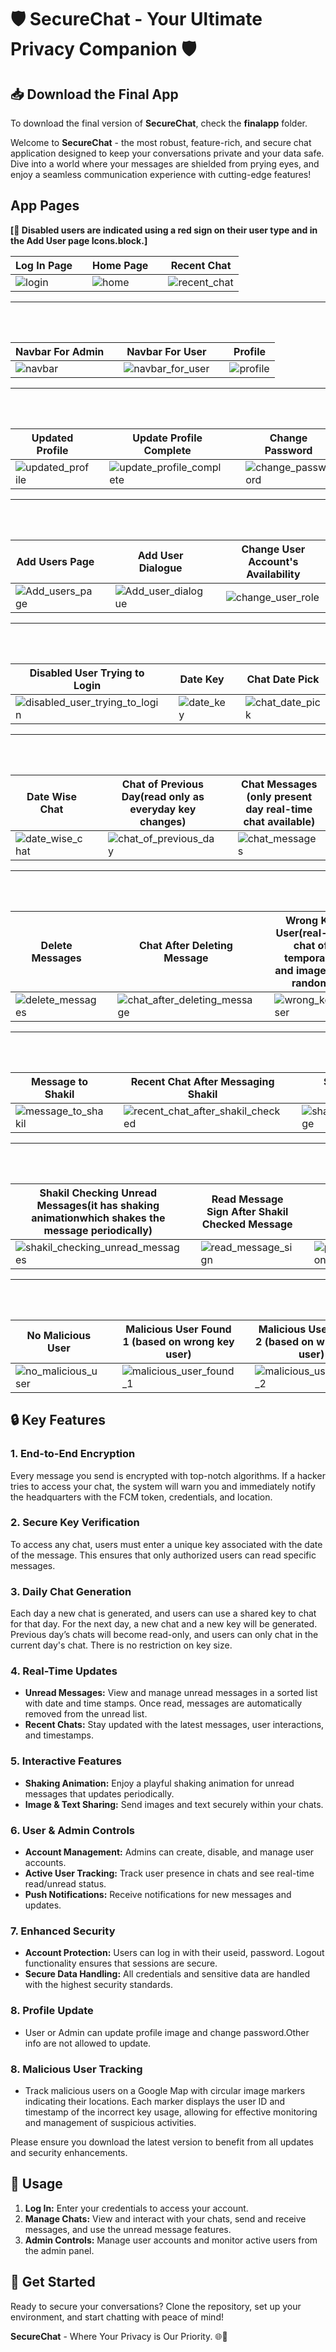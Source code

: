 # 🛡️ SecureChat - Your Ultimate Privacy Companion 🛡️

## 📥 Download the Final App

To download the final version of **SecureChat**, check the **finalapp** folder.


Welcome to **SecureChat** - the most robust, feature-rich, and secure chat application designed to keep your conversations private and your data safe. Dive into a world where your messages are shielded from prying eyes, and enjoy a seamless communication experience with cutting-edge features!

## App Pages

**[📝 Disabled users are indicated using a red sign on their user type and in the Add User page Icons.block.]**

| Log In Page                 |   | Home Page                  |   | Recent Chat                  |
|-----------------------------|---|----------------------------|---|------------------------------|
| ![login](assets/app_images/login.jpeg) |   | ![home](assets/app_images/home.jpeg) |   | ![recent_chat](assets/app_images/recent_chat.jpeg) |
---
<br><br>

| Navbar For Admin                      |   | Navbar For User                |   | Profile                    |
|-----------------------------|---|----------------------------|---|----------------------------|
| ![navbar](assets/app_images/navbar.jpeg) |   | ![navbar_for_user](assets/app_images/navbar_for_user.jpeg) |   | ![profile](assets/app_images/profile.jpeg) |
---
<br><br>

| Updated Profile              |   | Update Profile Complete     |   | Change Password            |
|------------------------------|---|-----------------------------|---|----------------------------|
| ![updated_profile](assets/app_images/updated_profile.jpeg) |   | ![update_profile_complete](assets/app_images/update_profile_complete.jpeg) |   | ![change_password](assets/app_images/change_password.jpeg) |
---
<br><br>

| Add Users Page               |   | Add User Dialogue           |   | Change User Account's Availability |
|------------------------------|---|-----------------------------|---|-----------------------------------|
| ![Add_users_page](assets/app_images/Add_users_page.jpeg) |   | ![Add_user_dialogue](assets/app_images/Add_user_dialogue.jpeg) |   | ![change_user_role](assets/app_images/change_user_role.jpeg) |
---
<br><br>

| Disabled User Trying to Login |   | Date Key                     |   | Chat Date Pick              |
|------------------------------|---|------------------------------|---|-----------------------------|
| ![disabled_user_trying_to_login](assets/app_images/disabled_user_trying_to_login.jpeg) |   | ![date_key](assets/app_images/date_key.jpeg) |   | ![chat_date_pick](assets/app_images/Chat_date_pick.jpeg) |
---
<br><br>

| Date Wise Chat              |   | Chat of Previous Day(read only as everyday key changes)        |   | Chat Messages (only present day real-time chat available)               |
|-----------------------------|---|------------------------------|---|------------------------------|
| ![date_wise_chat](assets/app_images/date_wise_chat.jpeg) |   | ![chat_of_previous_day](assets/app_images/Chat_of_previous_day.jpeg) |   | ![chat_messages](assets/app_images/chat_messages.jpeg) |
---
<br><br>

| Delete Messages              |   | Chat After Deleting Message |   | Wrong Key User(real-time chat off temporarily and images are random)              |
|------------------------------|---|------------------------------|---|------------------------------|
| ![delete_messages](assets/app_images/delete_messages.jpeg) |   | ![chat_after_deleting_message](assets/app_images/chat_after_deleting_message.jpeg) |   | ![wrong_key_user](assets/app_images/wrong_key_user.jpeg) |
---
<br><br>

| Message to Shakil            |   | Recent Chat After Messaging Shakil |   | Shakil Checking Message     |
|------------------------------|---|------------------------------------|---|-----------------------------|
| ![message_to_shakil](assets/app_images/message_to_shakil.jpeg) |   | ![recent_chat_after_shakil_checked](assets/app_images/recent_chat_after_shakil_checked.jpeg) |   | ![shakil_checking_message](assets/app_images/shakil_checking_message.jpeg) |
---
<br><br>

| Shakil Checking Unread Messages(it has shaking animationwhich shakes the message periodically) |   | Read Message Sign After Shakil Checked Message |   | Push Notification           |
|-------------------------------|---|-----------------------------------------------|---|-----------------------------|
| ![shakil_checking_unread_messages](assets/app_images/shakil_checking_unread_messages.jpeg) |   | ![read_message_sign](assets/app_images/read_message_sign.jpeg) |   | ![push_notification](assets/app_images/push_notification.PNG) |
---
<br><br>

| No Malicious User            |   | Malicious User Found 1 (based on wrong key user)        |   | Malicious User Found 2 (based on wrong key user)      |
|------------------------------|---|-------------------------------|---|----------------------------|
| ![no_malicious_user](assets/app_images/no_malicious_user.jpeg) |   | ![malicious_user_found_1](assets/app_images/malicious_user_found_1.jpeg) |   | ![malicious_user_found_2](assets/app_images/malicious_user_found_2.jpeg) |



## 🔒 Key Features

### **1. End-to-End Encryption**
Every message you send is encrypted with top-notch algorithms. If a hacker tries to access your chat, the system will warn you and immediately notify the headquarters with the FCM token, credentials, and location.

### **2. Secure Key Verification**
To access any chat, users must enter a unique key associated with the date of the message. This ensures that only authorized users can read specific messages.

### **3. Daily Chat Generation**
Each day a new chat is generated, and users can use a shared key to chat for that day. For the next day, a new chat and a new key will be generated. Previous day’s chats will become read-only, and users can only chat in the current day's chat. There is no restriction on key size.

### **4. Real-Time Updates**
- **Unread Messages:** View and manage unread messages in a sorted list with date and time stamps. Once read, messages are automatically removed from the unread list.
- **Recent Chats:** Stay updated with the latest messages, user interactions, and timestamps.

### **5. Interactive Features**
- **Shaking Animation:** Enjoy a playful shaking animation for unread messages that updates periodically.
- **Image & Text Sharing:** Send images and text securely within your chats.

### **6. User & Admin Controls**
- **Account Management:** Admins can create, disable, and manage user accounts.
- **Active User Tracking:** Track user presence in chats and see real-time read/unread status.
- **Push Notifications:** Receive notifications for new messages and updates.

### **7. Enhanced Security**
- **Account Protection:** Users can log in with their useid, password. Logout functionality ensures that sessions are secure.
- **Secure Data Handling:** All credentials and sensitive data are handled with the highest security standards.

### **8. Profile Update**
- User or Admin can update profile image and change password.Other info are not allowed to update.

### **8. Malicious User Tracking**
- Track malicious users on a Google Map with circular image markers indicating their locations. Each marker displays the user ID and timestamp of the incorrect key usage, allowing for effective monitoring and management of suspicious activities.



Please ensure you download the latest version to benefit from all updates and security enhancements.

## 📖 Usage

1. **Log In:** Enter your credentials to access your account.
2. **Manage Chats:** View and interact with your chats, send and receive messages, and use the unread message features.
3. **Admin Controls:** Manage user accounts and monitor active users from the admin panel.

## 🚀 Get Started

Ready to secure your conversations? Clone the repository, set up your environment, and start chatting with peace of mind!

**SecureChat** - Where Your Privacy is Our Priority. 🌐🔐
